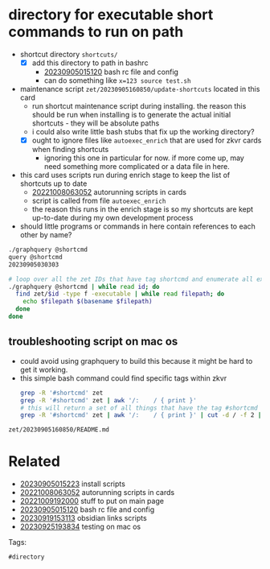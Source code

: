 # directory for executable short commands to run on path

- shortcut directory `shortcuts/`
  - [x] add this directory to path in bashrc
    - [20230905015120](/zet/20230905015120/README.md) bash rc file and config
    - can do something like `x=123 source test.sh`
- maintenance script `zet/20230905160850/update-shortcuts` located in this card
  - run shortcut maintenance script during installing. the reason this should be run when installing is to generate the actual initial shortcuts - they will be absolute paths
  - i could also write little bash stubs that fix up the working directory?
  - [x] ought to ignore files like `autoexec_enrich` that are used for zkvr cards when finding shortcuts
    - ignoring this one in particular for now. if more come up, may need something more complicated or a data file in here.
- this card uses scripts run during enrich stage to keep the list of shortcuts up to date
  - [20221008063052](/zet/20221008063052/README.md) autorunning scripts in cards
  - script is called from file `autoexec_enrich`
  - the reason this runs in the enrich stage is so my shortcuts are kept up-to-date during my own development process
- should little programs or commands in here contain references to each other by name?

```bash
./graphquery @shortcmd
query @shortcmd
20230905030303

# loop over all the zet IDs that have tag shortcmd and enumerate all executable files and filenames
./graphquery @shortcmd | while read id; do
  find zet/$id -type f -executable | while read filepath; do
    echo $filepath $(basename $filepath)
  done
done
```

## troubleshooting script on mac os
- could avoid using graphquery to build this because it might be hard to get it working.
- this simple bash command could find specific tags within zkvr
  ```bash
  grep -R '#shortcmd' zet
  grep -R '#shortcmd' zet | awk '/:    / { print }'
  # this will return a set of all things that have the tag #shortcmd without using graphquery
  grep -R '#shortcmd' zet | awk '/:    / { print }' | cut -d / -f 2 | sort -u
  ```

` zet/20230905160850/README.md `

# Related

- [20230905015223](/zet/20230905015223/README.md) install scripts
- [20221008063052](/zet/20221008063052/README.md) autorunning scripts in cards
- [20221009192000](/zet/20221009192000/README.md) stuff to put on main page
- [20230905015120](/zet/20230905015120/README.md) bash rc file and config
- [20230919153113](/zet/20230919153113/README.md) obsidian links scripts
- [20230925193834](/zet/20230925193834/README.md) testing on mac os

Tags:

    #directory
